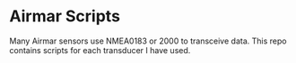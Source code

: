 # Airmar Scripts

Many Airmar sensors use NMEA0183 or 2000 to transceive data. This repo contains scripts for each transducer I have used.

